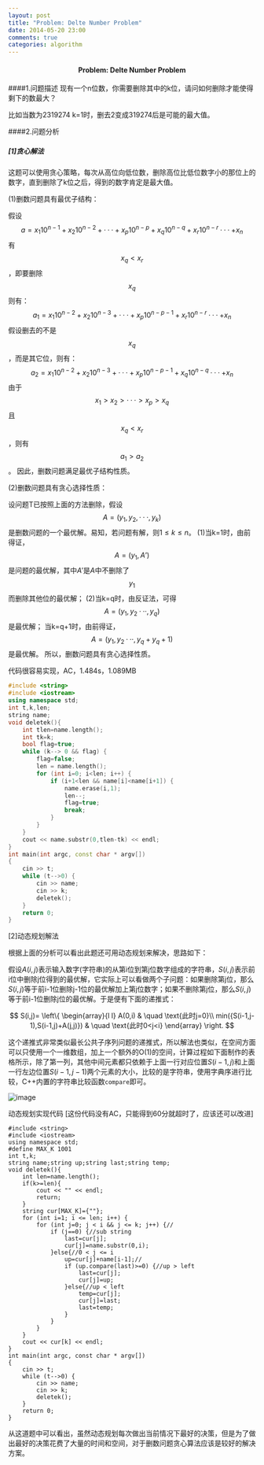 ```yaml
---
layout: post
title: "Problem: Delte Number Problem"
date: 2014-05-20 23:00
comments: true
categories: algorithm
---
```


#### <center>Problem: Delte Number Problem</center>

####1.问题描述
现有一个n位数，你需要删除其中的k位，请问如何删除才能使得剩下的数最大？

比如当数为2319274 k=1时，删去2变成319274后是可能的最大值。

####2.问题分析

##### [1]贪心解法

这题可以使用贪心策略，每次从高位向低位数，删除高位比低位数字小的那位上的数字，直到删除了k位之后，得到的数字肯定是最大值。

(1)删数问题具有最优子结构：

假设
$$a=x_{1}10^{n-1}+x_{2}10^{n-2}+ ··· +x_{p}10^{n-p}+x_{q}10^{n-q}+x_{r}10^{n-r} ··· +x_{n}$$
有$$x_{q}<x_{r}$$，即要删除$$x_{q}$$则有：
$$a_{1}=x_{1}10^{n-2}+x_{2}10^{n-3}+ ··· +x_{p}10^{n-p-1}+x_{r}10^{n-r} ··· +x_{n}$$
假设删去的不是$$x_{q}$$，而是其它位，则有：
$$a_{2}=x_{1}10^{n-2}+x_{2}10^{n-3}+ ··· +x_{p}10^{n-p-1}+x_{q}10^{n-q} ··· +x_{n}$$
由于$$x_{1}>x_{2}>···>x_{p}>x_{q}$$且$$x_{q}<x_{r}$$，则有$$a_{1}>a_{2}$$。
因此，删数问题满足最优子结构性质。

(2)删数问题具有贪心选择性质：

设问题T已按照上面的方法删除，假设
$$A=(y_{1},y_{2}, ···,y_{k})$$
是删数问题的一个最优解。易知，若问题有解，则$1≤ k ≤ n$。
(1)当k=1时，由前得证，$$A=(y_{1},A’)$$是问题的最优解，其中$A'$是$A$中不删除了$$y_{1}$$而删除其他位的最优解；
(2)当k=q时，由反证法，可得$$A=(y_{1},y_{2} ··· ,y_{q})$$是最优解；
当k=q+1时，由前得证，$$A=(y_{1},y_{2} ··· ,y_{q}+ y_{q}+1)$$是最优解。
所以，删数问题具有贪心选择性质。

代码很容易实现，AC，1.484s，1.089MB

```cpp
#include <string>
#include <iostream>
using namespace std;
int t,k,len;
string name;
void deletek(){
    int tlen=name.length();
    int tk=k;
    bool flag=true;
    while (k--> 0 && flag) {
        flag=false;
        len = name.length();
        for (int i=0; i<len; i++) {
            if (i+1<len && name[i]<name[i+1]) {
                name.erase(i,1);
                len--;
                flag=true;
                break;
            }
        }
    }
    cout << name.substr(0,tlen-tk) << endl;
}
int main(int argc, const char * argv[])
{
    cin >> t;
    while (t-->0) {
        cin >> name;
        cin >> k;
        deletek();
    }
    return 0;
}
```

[2]动态规划解法

根据上面的分析可以看出此题还可用动态规划来解决，思路如下：

假设$A(i,j)$表示输入数字(字符串)的从第i位到第j位数字组成的字符串，$S(i,j)$表示前i位中删除j位得到的最优解，它实际上可以看做两个子问题：如果删除第j位，那么$S(i,j)$等于前i-1位删除j-1位的最优解加上第j位数字；如果不删除第j位，那么$S(i,j)$等于前i-1位删除j位的最优解。于是便有下面的递推式：

$$
S(i,j)= \left\{ 
  \begin{array}{l l}
    A(0,i) & \quad \text{此时j=0}\\
    min({S(i-1,j-1),S(i-1,j)+A(j,j)}) & \quad \text{此时0<j<i}
  \end{array} \right.
$$

这个递推式非常类似最长公共子序列问题的递推式，所以解法也类似，在空间方面可以只使用一个一维数组，加上一个额外的O(1)的空间，计算过程如下面制作的表格所示，除了第一列，其他中间元素都只依赖于上面一行对应位置$S(i-1,j)$和上面一行左边位置$S(i-1,j-1)$两个元素的大小，比较的是字符串，使用字典序进行比较，C++内置的字符串比较函数`compare`即可。

![image](https://hujiaweibujidao.github.io/images/algos/algosexp2.png)

动态规划实现代码 [这份代码没有AC，只能得到60分就超时了，应该还可以改进]

```
#include <string>
#include <iostream>
using namespace std;
#define MAX_K 1001
int t,k;
string name;string up;string last;string temp;
void deletek(){
    int len=name.length();
    if(k>=len){
        cout << "" << endl;
        return;
    }
    string cur[MAX_K]={""};
    for (int i=1; i <= len; i++) {
        for (int j=0; j < i && j <= k; j++) {//
            if (j==0) {//sub string
                last=cur[j];
                cur[j]=name.substr(0,i);
            }else{//0 < j <= i
                up=cur[j]+name[i-1];//
                if (up.compare(last)>=0) {//up > left
                    last=cur[j];
                    cur[j]=up;
                }else{//up < left
                    temp=cur[j];
                    cur[j]=last;
                    last=temp;
                }
            }
        }
    }
    cout << cur[k] << endl;
}
int main(int argc, const char * argv[])
{
    cin >> t;
    while (t-->0) {
        cin >> name;
        cin >> k;
        deletek();
    }
    return 0;
}
```

从这道题中可以看出，虽然动态规划每次做出当前情况下最好的决策，但是为了做出最好的决策花费了大量的时间和空间，对于删数问题贪心算法应该是较好的解决方案。



